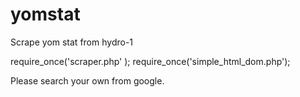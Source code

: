 # yomstat
Scrape yom stat from hydro-1

require_once('scraper.php' );
require_once('simple_html_dom.php');

Please search your own from google.
